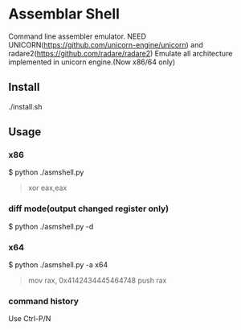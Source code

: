 # Assemblar Shell
Command line assembler emulator. NEED UNICORN(https://github.com/unicorn-engine/unicorn) and radare2(https://github.com/radare/radare2)
Emulate all architecture implemented in unicorn engine.(Now x86/64 only)

## Install
  ./install.sh
## Usage

### x86
$ python ./asmshell.py
> xor eax,eax

### diff mode(output changed register only)
$ python ./asmshell.py -d

### x64
$ python ./asmshell.py -a x64
> mov rax, 0x4142434445464748
> push rax

### command history
Use Ctrl-P/N
